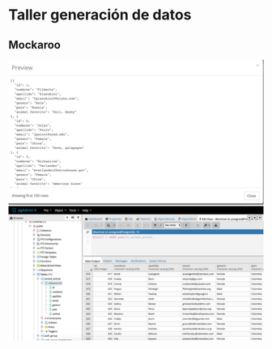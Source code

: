 # Taller generación de datos
## Mockaroo
![alt text](https://github.com/idromero556/taller_7/blob/master/1.png?raw=true)
![alt text](https://github.com/idromero556/taller_7/blob/master/2.png?raw=true)
